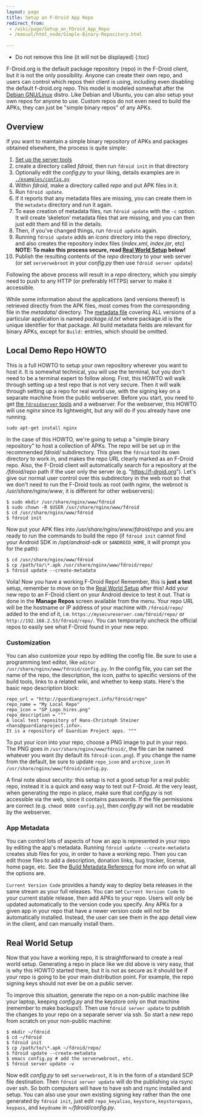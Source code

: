 ```yaml
---
layout: page
title: Setup an F-Droid App Repo
redirect_from:
 - /wiki/page/Setup_an_FDroid_App_Repo
 - /manual/html_node/Simple-Binary-Repository.html

---
```


* Do not remove this line (it will not be displayed)
{:toc}

F-Droid.org is the default package repository (repo) in the F-Droid
client, but it is not the only possibility. Anyone can create their
own repo, and users can control which repos their client is using,
including even disabling the default f-droid.org repo. This model is
modeled somewhat after the [Debian GNU/Linux](https://www.debian.org)
distro.  Like Debian and Ubuntu, you can also setup your own repos for
anyone to use.  Custom repos do not even need to build the APKs, they
can just be "simple binary repos" of any APKs.


## Overview

If you want to maintain a simple binary repository of APKs and
packages obtained elsewhere, the process is quite simple:

1.  [Set up the server tools](../Installing_the_Server_and_Repo_Tools)
2.  create a directory called _fdroid_, then run `fdroid init` in that directory
3.  Optionally edit the _config.py_ to your liking, details examples
    are in
    [`./examples/config.py`](https://gitlab.com/fdroid/fdroidserver/blob/master/examples/config.py)
4.  Within _fdroid_, make a directory called _repo_ and put APK files in it.
5.  Run `fdroid update`.
6.  If it reports that any metadata files are missing, you can create
    them in the `metadata` directory and run it again.
7.  To ease creation of metadata files, run `fdroid update` with the
    `-c` option. It will create ’skeleton’ metadata files that are
    missing, and you can then just edit them and fill in the details.
8.  Then, if you’ve changed things, run `fdroid update` again.
9.  Running `fdroid update` adds an _icons_ directory into the repo
    directory, and also creates the repository index files
    (_index.xml_, _index.jar_, etc) __NOTE: To make this process
    secure, read [Real World Setup](#real-world-setup) below!__
0.  Publish the resulting contents of the _repo_ directory
    to your web server (or set `serverwebroot` in your _config.py_
    then use `fdroid server update`)

Following the above process will result in a _repo_ directory, which you
simply need to push to any HTTP (or preferably HTTPS) server to make it
accessible.

While some information about the applications (and versions thereof)
is retrieved directly from the APK files, most comes from the
corresponding file in the _metadata/_ directory. The
[metadata file](../Build_Metadata_Reference) covering ALL versions of
a particular application is named _package.id.txt_ where package.id is
the unique identifier for that package.  All build metadata fields are
relevant for binary APKs, except for `Build:` entries, which should be
omitted.


## Local Demo Repo HOWTO

This is a full HOWTO to setup your own repository wherever you want
to host it. It is somewhat technical, you will use the terminal, but
you don't need to be a terminal expert to follow along. First, this
HOWTO will walk through setting up a test repo that is not very
secure. Then it will walk through setting up a repo for real world
use, with the signing key on a separate machine from the public
webserver. Before you start, you need to get
[the `fdroidserver` tools](https://f-droid.org/wiki/page/Installing_the_Server/Repo_Tools)
and a webserver. For the webserver, this HOWTO will use _nginx_ since
its lightweight, but any will do if you already have one running.

    sudo apt-get install nginx

In the case of this HOWTO, we're going to setup a "simple binary
repository" to host a collection of APKs. The repo will be set up in
the recommended _fdroid/_ subdirectory. This gives the `fdroid` tool
its own directory to work in, and makes the repo URL clearly marked as
an F-Droid repo. Also, the F-Droid client will automatically search for
a repository at the _/fdroid/repo_ path if the user only the server
(e.g. "https://f-droid.org"). Let's give our normal user control
over this subdirectory in the web root so that we don't need to run
the F-Droid tools as root (with _nginx_, the webroot is
_/usr/share/nginx/www_, it is different for other webservers):

```
$ sudo mkdir /usr/share/nginx/www/fdroid
$ sudo chown -R $USER /usr/share/nginx/www/fdroid
$ cd /usr/share/nginx/www/fdroid
$ fdroid init
```

Now put your APK files into _/usr/share/nginx/www/fdroid/repo_ and you
are ready to run the commands to build the repo (if `fdroid init`
cannot find your Android SDK in _/opt/android-sdk_ or `$ANDROID_HOME`,
it will prompt you for the path):

```
$ cd /usr/share/nginx/www/fdroid
$ cp /path/to/\*.apk /usr/share/nginx/www/fdroid/repo/
$ fdroid update --create-metadata
```

Voila! Now you have a working F-Droid Repo! Remember, this is __just a
test__ setup, remember to move on to the
[Real World Setup](#real-world-setup) after this! Add your new repo to
an F-Droid client on your Android device to test it out. That is done
in the __Manage Repos__ screen available from the menu. Your repo URL
will be the hostname or IP address of your machine with
`/fdroid/repo/` added to the end of it, i.e.
`https://mysecureserver.com/fdroid/repo/` or
`http://192.168.2.53/fdroid/repo/`. You can temporarily uncheck the
official repos to easily see what F-Droid found in your new repo.

### Customization

You can also customize your repo by editing the config file. Be sure to
use a programming text editor, like `editor
/usr/share/nginx/www/fdroid/config.py`. In the config file,
you can set the name of the repo, the description, the icon, paths to
specific versions of the build tools, links to a related wiki, and
whether to keep stats. Here's the basic repo description block:

    repo_url = "http://guardianproject.info/fdroid/repo"
    repo_name = "My Local Repo"
    repo_icon = "GP_Logo_hires.png"
    repo_description = """
    A local test repository of Hans-Christoph Steiner <hans@guardianproject.info>.
    It is a repository of Guardian Project apps. """

To put your icon into your repo, choose a PNG image to put in your
repo.  The PNG goes in `/usr/share/nginx/www/fdroid/`, the file can be
named whatever you want (by default its `fdroid-icon.png`). If you
change the name from the default, be sure to update `repo_icon` and
`archive_icon` in `/usr/share/nginx/www/fdroid/config.py`.

A final note about security: this setup is not a good setup for a real
public repo, instead it is a quick and easy way to test out F-Droid. At
the very least, when generating the repo in place, make sure that
_config.py_ is not accessible via the web, since it contains
passwords. If the file permissions are correct (e.g.  `chmod 0600
config.py`), then _config.py_ will not be readable by the webserver.


### App Metadata

You can control lots of aspects of how an app is represented in your
repo by editing the app's metadata. Running `fdroid update
--create-metadata` creates stub files for you, in order to have a
working repo. Then you can edit those files to add a description,
donation links, bug tracker, license, home page, etc. See the
[Build Metadata Reference](../Build_Metadata_Reference) for more info
on what all the options are.

`Current Version Code` provides a handy way to
deploy beta releases in the same stream as your full releases. You can
set `Current Version Code` to your current stable
release, then add APKs to your repo. Users will only be updated
automatically to the version code you specify. Any APKs for a given app
in your repo that have a newer version code will not be automatically
installed. Instead, the user can see them in the app detail view in the
client, and can manually install them.


## Real World Setup

Now that you have a working repo, it is straightforward to create a real
world setup. Generating a repo in place like we did above is very easy,
that is why this HOWTO started there, but it is not as secure as it
should be if your repo is going to be your main distribution point. For
example, the repo signing keys should not ever be on a public server.

To improve this situation, generate the repo on a non-public machine
like your laptop, keeping _config.py_ and the
keystore only on that machine (remember to make backups!). Then use
`fdroid server update` to publish the changes to
your repo on a separate server via ssh. So start a new repo from scratch
on your non-public machine:

```
$ mkdir ~/fdroid
$ cd ~/fdroid
$ fdroid init
$ cp /path/to/\*.apk ~/fdroid/repo/
$ fdroid update --create-metadata
$ emacs config.py # add the serverwebroot, etc.
$ fdroid server update -v
```

Now edit _config.py_ to set `serverwebroot`, it is in the form of a
standard SCP file destination. Then `fdroid server update` will do the
publishing via rsync over ssh. So both computers will have to have ssh
and rsync installed and setup. You can also use your own existing
signing key rather than the one generated by `fdroid init`, just edit
`repo_keyalias`, `keystore`, `keystorepass`, `keypass`, and
`keydname` in _~/fdroid/config.py_.


